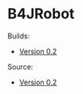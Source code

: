 # B4JRobot

Builds:

  * [Version 0.2](https://github.com/Twelle/B4XLibs/tree/master/B4JRobot/Ready2Use)
  
Source:

  * [Version 0.2](https://github.com/Twelle/B4XLibs/tree/master/B4JRobot/Source)
